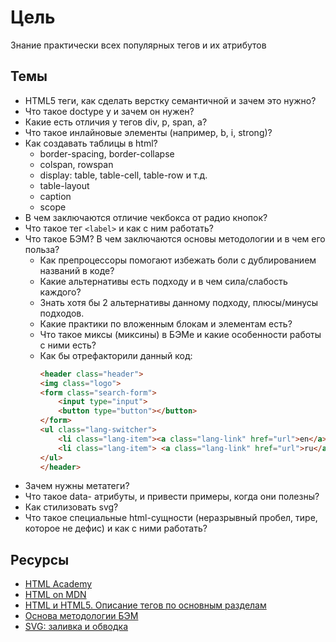 # Цель
Знание практически всех популярных тегов и их атрибутов

## Темы
* HTML5 теги, как сделать верстку семантичной и зачем это нужно?
* Что такое doctype у <html> и зачем он нужен? 
* Какие есть отличия у тегов div, p, span, a?
* Что такое инлайновые элементы (например, b, i, strong)?
* Как создавать таблицы в html? 
    * border-spacing, border-collapse
    * colspan, rowspan
    * display: table, table-cell, table-row и т.д.
    * table-layout
    * caption
    * scope
* В чем заключаются отличие чекбокса от радио кнопок?
* Что такое тег ` <label> ` и как с ним работать?
* Что такое БЭМ? В чем заключаются основы методологии и в чем его польза?
    * Как препроцессоры помогают избежать боли с дублированием названий в коде?
    * Какие альтернативы есть подходу и в чем сила/слабость каждого? 
    * Знать хотя бы 2 альтернативы данному подходу, плюсы/минусы подходов.
    * Какие практики по вложенным блокам и элементам есть?
    * Что такое миксы (миксины) в БЭМе и какие особенности работы с ними есть?
    * Как бы отрефакторили данный код: 
        ```html
        <header class="header">
        <img class="logo">
        <form class="search-form">
            <input type="input">
            <button type="button"></button>
        </form>
        <ul class="lang-switcher">
            <li class="lang-item"><a class="lang-link" href="url">en</a> </li>
            <li class="lang-item"> <a class="lang-link" href="url">ru</a> </li>
        </ul>
        </header>
        ```
* Зачем нужны метатеги? 
* Что такое data- атрибуты, и привести примеры, когда они полезны?
* Как стилизовать svg?
* Что такое специальные html-сущности (неразрывный пробел, тире, которое не дефис) и как с ними работать?

## Ресурсы
* [HTML Academy](https://htmlacademy.ru/)
* [HTML on MDN](https://developer.mozilla.org/ru/docs/Web/HTML)
* [HTML и HTML5. Описание тегов по основным разделам](https://html5book.ru/html-html5/)
* [Основа методологии БЭМ](https://ru.bem.info/methodology/quick-start/)
* [SVG: заливка и обводка](http://css.yoksel.ru/svg-fill-and-stroke/)